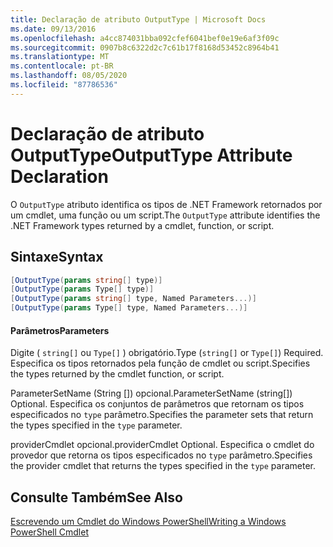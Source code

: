 ```yaml
---
title: Declaração de atributo OutputType | Microsoft Docs
ms.date: 09/13/2016
ms.openlocfilehash: a4cc874031bba092cfef6041bef0e19e6af3f09c
ms.sourcegitcommit: 0907b8c6322d2c7c61b17f8168d53452c8964b41
ms.translationtype: MT
ms.contentlocale: pt-BR
ms.lasthandoff: 08/05/2020
ms.locfileid: "87786536"
---
```

# <a name="outputtype-attribute-declaration"></a><span data-ttu-id="11da9-102">Declaração de atributo OutputType</span><span class="sxs-lookup"><span data-stu-id="11da9-102">OutputType Attribute Declaration</span></span>

<span data-ttu-id="11da9-103">O `OutputType` atributo identifica os tipos de .NET Framework retornados por um cmdlet, uma função ou um script.</span><span class="sxs-lookup"><span data-stu-id="11da9-103">The `OutputType` attribute identifies the .NET Framework types returned by a cmdlet, function, or script.</span></span>

## <a name="syntax"></a><span data-ttu-id="11da9-104">Sintaxe</span><span class="sxs-lookup"><span data-stu-id="11da9-104">Syntax</span></span>

```csharp
[OutputType(params string[] type)]
[OutputType(params Type[] type)]
[OutputType(params string[] type, Named Parameters...)]
[OutputType(params Type[] type, Named Parameters...)]
```

#### <a name="parameters"></a><span data-ttu-id="11da9-105">Parâmetros</span><span class="sxs-lookup"><span data-stu-id="11da9-105">Parameters</span></span>

<span data-ttu-id="11da9-106">Digite ( `string[]` ou `Type[]` ) obrigatório.</span><span class="sxs-lookup"><span data-stu-id="11da9-106">Type (`string[]` or `Type[]`) Required.</span></span> <span data-ttu-id="11da9-107">Especifica os tipos retornados pela função de cmdlet ou script.</span><span class="sxs-lookup"><span data-stu-id="11da9-107">Specifies the types returned by the cmdlet function, or script.</span></span>

<span data-ttu-id="11da9-108">ParameterSetName (String []) opcional.</span><span class="sxs-lookup"><span data-stu-id="11da9-108">ParameterSetName (string[]) Optional.</span></span> <span data-ttu-id="11da9-109">Especifica os conjuntos de parâmetros que retornam os tipos especificados no `type` parâmetro.</span><span class="sxs-lookup"><span data-stu-id="11da9-109">Specifies the parameter sets that return the types specified in the `type` parameter.</span></span>

<span data-ttu-id="11da9-110">providerCmdlet opcional.</span><span class="sxs-lookup"><span data-stu-id="11da9-110">providerCmdlet Optional.</span></span> <span data-ttu-id="11da9-111">Especifica o cmdlet do provedor que retorna os tipos especificados no `type` parâmetro.</span><span class="sxs-lookup"><span data-stu-id="11da9-111">Specifies the provider cmdlet that returns the types specified in the `type` parameter.</span></span>

## <a name="see-also"></a><span data-ttu-id="11da9-112">Consulte Também</span><span class="sxs-lookup"><span data-stu-id="11da9-112">See Also</span></span>

[<span data-ttu-id="11da9-113">Escrevendo um Cmdlet do Windows PowerShell</span><span class="sxs-lookup"><span data-stu-id="11da9-113">Writing a Windows PowerShell Cmdlet</span></span>](./writing-a-windows-powershell-cmdlet.md)

